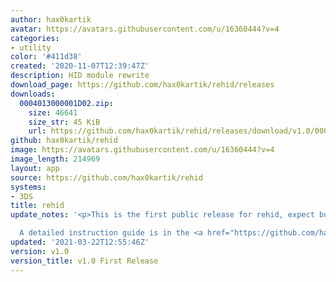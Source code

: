 ```yaml
---
author: hax0kartik
avatar: https://avatars.githubusercontent.com/u/16360444?v=4
categories:
- utility
color: '#411d38'
created: '2020-11-07T12:39:47Z'
description: HID module rewrite
download_page: https://github.com/hax0kartik/rehid/releases
downloads:
  0004013000001D02.zip:
    size: 46641
    size_str: 45 KiB
    url: https://github.com/hax0kartik/rehid/releases/download/v1.0/0004013000001D02.zip
github: hax0kartik/rehid
image: https://avatars.githubusercontent.com/u/16360444?v=4
image_length: 214969
layout: app
source: https://github.com/hax0kartik/rehid
systems:
- 3DS
title: rehid
update_notes: '<p>This is the first public release for rehid, expect bugs.<br>

  A detailed instruction guide is in the <a href="https://github.com/hax0kartik/rehid/blob/master/Readme.md">readme</a>.</p>'
updated: '2021-03-22T12:55:46Z'
version: v1.0
version_title: v1.0 First Release
---
```

